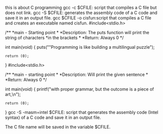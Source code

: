 this is about C programming
gcc -c $CFILE: script that compiles a C file but does not link.
gcc -S $CFILE: generates the assembly code of a C code and save it in an output file.
gcc $CFILE -o cisfun:script that compiles a C file and creates an executable named cisfun.
#include<stdio.h>

/**
  *main - Starting point
  *
  *Description: The puts function will print the string of characters
  *in the brackets
  *
  *Return: Always 0
  */

int main(void)
{
	puts("\"Programming is like building a multilingual puzzle");

	return (0);
}
#include<stdio.h>

/**
  *main - starting point
  *
  *Description: Will print the given sentence
  *
  *Return: Always 0
  */

int main(void)
{
	printf("with proper grammar, but the outcome is a piece of art,\n");

	return (0);
}
gcc -S -masm=intel $CFILE: script that generates the assembly code (Intel syntax) of a C code and save it in an output file.

The C file name will be saved in the variable $CFILE.
